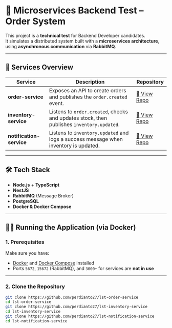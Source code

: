 # 🧩 Microservices Backend Test – Order System

This project is a **technical test** for Backend Developer candidates.  
It simulates a distributed system built with a **microservices architecture**, using **asynchronous communication** via **RabbitMQ**.

---

## 🚀 Services Overview

| Service | Description | Repository |
|----------|--------------|-------------|
| **order-service** | Exposes an API to create orders and publishes the `order.created` event. | [🔗 View Repo](https://github.com/perdianto27/lst-order-service) |
| **inventory-service** | Listens to `order.created`, checks and updates stock, then publishes `inventory.updated`. | [🔗 View Repo](https://github.com/perdianto27/lst-inventory-service) |
| **notification-service** | Listens to `inventory.updated` and logs a success message when inventory is updated. | [🔗 View Repo](https://github.com/perdianto27/lst-notification-service) |

---

## 🛠️ Tech Stack

- **Node.js** + **TypeScript**
- **NestJS**
- **RabbitMQ** (Message Broker)
- **PostgreSQL**
- **Docker & Docker Compose**

---

## 🏃‍♂️ Running the Application (via Docker)

### 1. **Prerequisites**

Make sure you have:
- [Docker](https://docs.docker.com/get-docker/) and [Docker Compose](https://docs.docker.com/compose/install/) installed  
- Ports `5672`, `15672` (RabbitMQ), and `3000+` for services are **not in use**

---

### 2. **Clone the Repository**

```bash
git clone https://github.com/perdianto27/lst-order-service
cd lst-order-service
git clone https://github.com/perdianto27/lst-inventory-service
cd lst-inventory-service
git clone https://github.com/perdianto27/lst-notification-service
cd lst-notification-service
